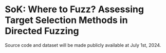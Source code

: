 # SoK: Where to Fuzz? Assessing Target Selection Methods in Directed Fuzzing
Source code and dataset will be made publicly available at July 1st, 2024.
